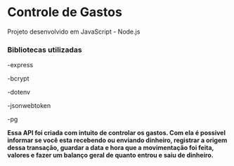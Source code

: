 <h1><strong>Controle de Gastos</strong></h1>
<p>Projeto desenvolvido em JavaScript - Node.js</p>
<h3>Bibliotecas utilizadas</h3>
<p>-express</p>
<p>-bcrypt</p>
<p>-dotenv</p>
<p>-jsonwebtoken</p>
<p>-pg</p>
<strong> Essa API foi criada com intuito de controlar os gastos. Com ela é possivel informar se você esta recebendo ou enviando dinheiro, registrar a origem dessa transação, guardar a data e hora que a movimentação foi feita, valores e fazer um balanço geral de quanto entrou e saiu de dinheiro.</strong>
